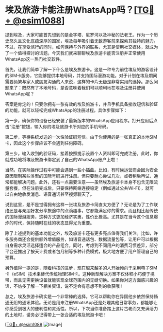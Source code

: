 # 埃及旅游卡能注册WhatsApp吗？[[TG💪+ @esim1088](https://t.me/s/esim1088)]

提到埃及，大家可能首先想到的是金字塔、尼罗河以及神秘的法老王。作为一个历史悠久且文化底蕴深厚的国家，埃及每年吸引着无数游客前来探索其独特的魅力。不过，在享受旅行的同时，如何保持与外界的联系，尤其是使用社交媒体，就成为了一个值得探讨的话题。今天我们就来聊聊埃及旅游卡能否注册并正常使用WhatsApp这一热门社交软件。

首先，让我们简单了解一下什么是埃及旅游卡。这是一种专为前往埃及的游客设计的SIM卡服务，它能够提供本地号码，并支持国际漫游功能。对于计划在埃及期间需要频繁与家人或朋友沟通的人来说，这样的卡片无疑是非常实用的选择。那么问题来了：既然有了本地号码，是否意味着我们可以顺利地在埃及注册并使用WhatsApp呢？

答案是肯定的！只要你拥有一张有效的埃及旅游卡，并且手机具备接收短信和验证的功能，就可以轻松完成WhatsApp的注册过程。具体步骤如下：

第一步，确保你的设备已经安装了最新版本的WhatsApp应用程序。打开应用后点击“注册”按钮，输入你的埃及旅游卡所对应的手机号码。

第二步，等待系统发送的一次性验证码短信。由于你使用的是一张真正的本地SIM卡，因此这个步骤应该不会遇到任何障碍。

第三步，输入收到的验证码，接着按照提示设置个人资料即可完成注册。此时，你就成功地将埃及旅游卡绑定到了自己的WhatsApp账户上啦！

当然，在实际操作过程中可能会遇到一些小插曲。比如，有时候运营商会因为安全原因限制某些类型的国际号码进行注册。但只要耐心尝试几次，或者稍后再试，通常都能解决问题。此外，还有一点需要注意——虽然埃及旅游卡本身不包含无限流量套餐，但在注册完成后，只要保持网络连接稳定（例如通过公共Wi-Fi），就可以自由地收发消息、语音通话甚至视频聊天了。

说到这里，是不是觉得拥有这样一张埃及旅游卡简直太方便了？无论是为了工作联络还是与亲朋好友分享旅途中的点滴趣事，它都能满足你的需求。而且相比起传统的国际漫游服务，这种方式更加经济实惠，性价比极高。尤其是在当今这个信息爆炸的时代，保持随时在线的状态显得尤为重要。

除了上述提到的基本功能之外，埃及旅游卡还有更多亮点值得我们关注。比如，许多服务商还会提供额外增值服务，如语音通话包、数据流量包等，让用户可以根据自身需求灵活选择适合的产品组合。同时，考虑到不同用户的消费习惯差异，部分平台还推出了按天计费或者包月制等多种计费模式，极大地方便了用户管理自己的预算。

另外值得一提的是，随着科技的进步，现在越来越多的人开始倾向于采用电子SIM卡（eSIM）技术来替代传统物理SIM卡。这种新型解决方案不仅体积小巧便于携带，而且无需更换设备就能实现全球范围内的无缝切换。如果你对这方面感兴趣的话，不妨多了解一下相关资讯，说不定会有意想不到的收获哦！

总之，埃及旅游卡确实是一个非常棒的选择，它可以帮助你在异国他乡依然保持畅通无阻的通讯体验。无论是用来注册WhatsApp还是处理其他日常事务，都能够让你感受到极大的便利性和灵活性。所以，下次当你准备踏上这片古老而又充满活力的土地时，请务必记得带上一张合适的埃及旅游卡吧！

[[TG💪+ @esim1088](https://t.me/s/esim1088) ![Image](https://i.postimg.cc/4NQfJmqS/Snipaste-2025-05-13-00-14-12.png)]